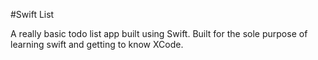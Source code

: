 #Swift List

A really basic todo list app built using Swift. Built for the sole purpose of learning swift and getting to know XCode. 

